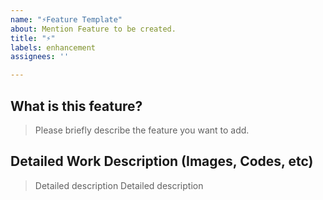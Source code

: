 ```yaml
---
name: "⚡️Feature Template"
about: Mention Feature to be created.
title: "⚡️"
labels: enhancement
assignees: ''

---
```


## What is this feature?
> Please briefly describe the feature you want to add.

## Detailed Work Description (Images, Codes, etc)
> Detailed description
> Detailed description

